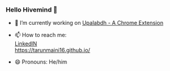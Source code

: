 ### Hello Hivemind 👋


- 🔭 I’m currently working on [Upalabdh - A Chrome Extension](https://chrome.google.com/webstore/detail/upalabdh/lmddecfpppmaomiopmlgbeemkdpllhmh?hl=en#:~:text=Upalabdh&text=This%20extension%20is%20to%20make,saved%20in%20your%20cart%20anymore. "Extension to get instant alerts for products at e-stores asa they are back to available from out-of-stock status.")

- 📫 How to reach me:
  </br>[LinkedIN](https://www.linkedin.com/in/tarunmaini79/)
  </br>https://tarunmaini16.github.io/
- 😄 Pronouns: He/him

